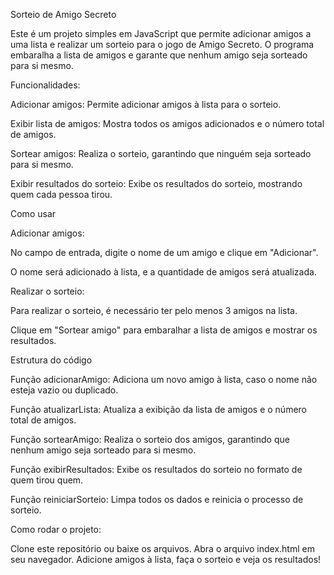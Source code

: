 Sorteio de Amigo Secreto

Este é um projeto simples em JavaScript que permite adicionar amigos a uma lista e realizar um sorteio para o jogo de Amigo Secreto. O programa embaralha a lista de amigos e garante que nenhum amigo seja sorteado para si mesmo.

Funcionalidades:

Adicionar amigos: Permite adicionar amigos à lista para o sorteio.

Exibir lista de amigos: Mostra todos os amigos adicionados e o número total de amigos.

Sortear amigos: Realiza o sorteio, garantindo que ninguém seja sorteado para si mesmo.

Exibir resultados do sorteio: Exibe os resultados do sorteio, mostrando quem cada pessoa tirou.

Como usar

Adicionar amigos:

No campo de entrada, digite o nome de um amigo e clique em "Adicionar".

O nome será adicionado à lista, e a quantidade de amigos será atualizada.

Realizar o sorteio:

Para realizar o sorteio, é necessário ter pelo menos 3 amigos na lista.

Clique em "Sortear amigo" para embaralhar a lista de amigos e mostrar os resultados.

Estrutura do código

Função adicionarAmigo: Adiciona um novo amigo à lista, caso o nome não esteja vazio ou duplicado.

Função atualizarLista: Atualiza a exibição da lista de amigos e o número total de amigos.

Função sortearAmigo: Realiza o sorteio dos amigos, garantindo que nenhum amigo seja sorteado para si mesmo.

Função exibirResultados: Exibe os resultados do sorteio no formato de quem tirou quem.

Função reiniciarSorteio: Limpa todos os dados e reinicia o processo de sorteio.

Como rodar o projeto:

Clone este repositório ou baixe os arquivos. Abra o arquivo index.html em seu navegador. Adicione amigos à lista, faça o sorteio e veja os resultados!
